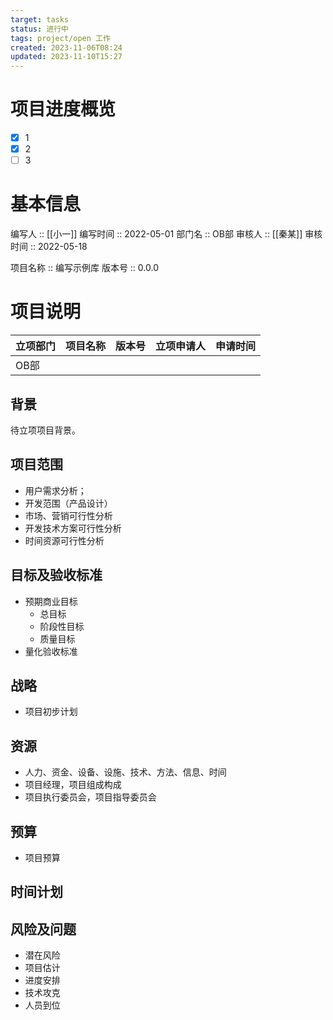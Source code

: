 ```yaml
---
target: tasks
status: 进行中
tags: project/open 工作
created: 2023-11-06T08:24
updated: 2023-11-10T15:27
---
```


# 项目进度概览

- [x] 1
- [x] 2
- [ ] 3

# 基本信息

编写人 :: [[小一]]
编写时间 :: 2022-05-01
部门名 :: OB部
审核人 :: [[秦某]]
审核时间 :: 2022-05-18

项目名称 :: 编写示例库
版本号 :: 0.0.0

# 项目说明
| 立项部门 | 项目名称 | 版本号 | 立项申请人 | 申请时间 |
| -------- | -------- | ------ | ---------- | -------- |
| OB部   |          |        |            |          |


## 背景

待立项项目背景。

## 项目范围
- 用户需求分析；
- 开发范围（产品设计）
- 市场、营销可行性分析
- 开发技术方案可行性分析
- 时间资源可行性分析

## 目标及验收标准
- 预期商业目标
	- 总目标
	- 阶段性目标
	- 质量目标
- 量化验收标准

## 战略
- 项目初步计划

## 资源
- 人力、资金、设备、设施、技术、方法、信息、时间
- 项目经理，项目组成构成
- 项目执行委员会，项目指导委员会


## 预算
- 项目预算

## 时间计划

## 风险及问题

- 潜在风险
- 项目估计
- 进度安排
- 技术攻克
- 人员到位

